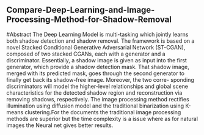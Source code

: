 ## Compare-Deep-Learning-and-Image-Processing-Method-for-Shadow-Removal

#Abstract
The Deep Learning Model is multi-tasking which
jointly learns both shadow detection and shadow removal. The
framework is based on a novel Stacked Conditional Generative
Adversarial Network (ST-CGAN), composed of two stacked
CGANs, each with a generator and a discriminator. Essentially,
a shadow image is given as input into the first generator, which
provide a shadow detection mask. That shadow image, merged
with its predicted mask, goes through the second generator to
finally get back its shadow-free image. Moreover, the two corre-
sponding discriminators will model the higher-level relationships
and global scene characteristics for the detected shadow region
and reconstruction via removing shadows, respectively. The image
processing method rectifies illumination using diffusion model
and the traditional binarization using K-means clustering.For the
documents the traditional image processing methods are superior
but the time complexity is a issue where as for natural images
the Neural net gives better results.
